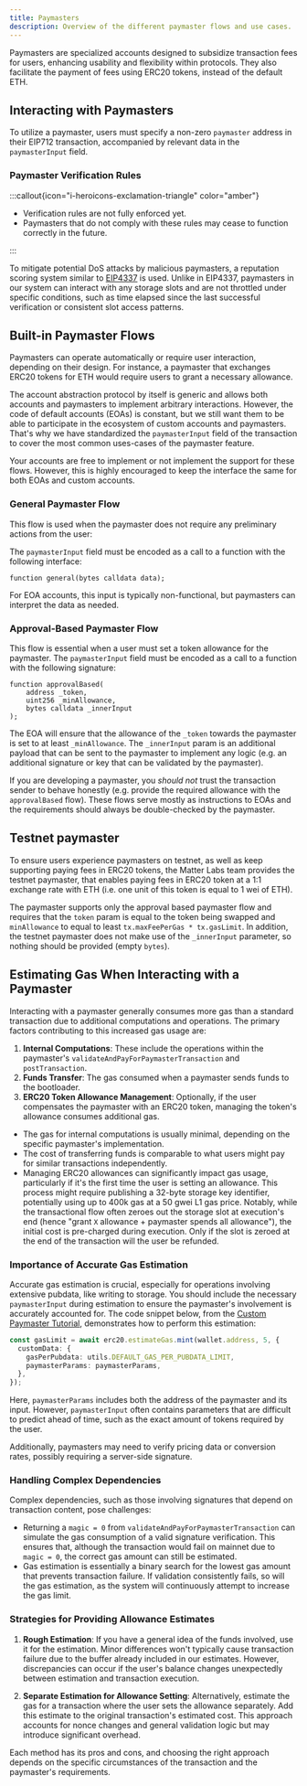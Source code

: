 ```yaml
---
title: Paymasters
description: Overview of the different paymaster flows and use cases.
---
```


Paymasters are specialized accounts designed to subsidize transaction fees for
users, enhancing usability and flexibility within protocols. They also facilitate
the payment of fees using ERC20 tokens, instead of the default ETH.

## Interacting with Paymasters

To utilize a paymaster, users must specify a non-zero `paymaster` address in their
EIP712 transaction, accompanied by relevant data in the `paymasterInput` field.

### Paymaster Verification Rules

:::callout{icon="i-heroicons-exclamation-triangle" color="amber"}

- Verification rules are not fully enforced yet.
- Paymasters that do not comply with these rules may cease to function correctly in the future.

:::

To mitigate potential DoS attacks by malicious paymasters, a reputation scoring system similar to
[EIP4337](https://eips.ethereum.org/EIPS/eip-4337#reputation-scoring-and-throttlingbanning-for-paymasters) is used. Unlike
in EIP4337, paymasters in our system can interact with any storage slots and are
not throttled under specific conditions, such as time elapsed since the last successful verification or consistent slot access patterns.

## Built-in Paymaster Flows

Paymasters can operate automatically or require user interaction, depending on
their design. For instance, a paymaster that exchanges ERC20 tokens for ETH would
require users to grant a necessary allowance.

The account abstraction protocol by itself is generic and allows both accounts and
paymasters to implement arbitrary interactions. However, the code of default
accounts (EOAs) is constant, but we still want them to be able to participate in
the ecosystem of custom accounts and paymasters. That's why we have standardized
the `paymasterInput` field of the transaction to cover the most common uses-cases of the paymaster feature.

Your accounts are free to implement or not implement the support for these flows.
However, this is highly encouraged to keep the interface the same for both EOAs and custom accounts.

### General Paymaster Flow

This flow is used when the paymaster does not require any preliminary actions from the user:

The `paymasterInput` field must be encoded as a call to a function with the following interface:

```solidity
function general(bytes calldata data);
```

For EOA accounts, this input is typically non-functional, but paymasters can interpret the data as needed.

### Approval-Based Paymaster Flow

This flow is essential when a user must set a token allowance for the paymaster.
The `paymasterInput` field must be encoded as a call to a function with the following signature:

```solidity
function approvalBased(
    address _token,
    uint256 _minAllowance,
    bytes calldata _innerInput
);
```

The EOA will ensure that the allowance of the `_token` towards the paymaster is set
to at least `_minAllowance`. The `_innerInput` param is an additional payload that
can be sent to the paymaster to implement any logic (e.g. an additional signature or key that can be validated by the paymaster).

If you are developing a paymaster, you _should not_ trust the transaction sender to
behave honestly (e.g. provide the required allowance with the `approvalBased`
flow). These flows serve mostly as instructions to EOAs and the requirements should always be double-checked by the paymaster.

## Testnet paymaster

To ensure users experience paymasters on testnet, as well as keep supporting paying
fees in ERC20 tokens, the Matter Labs team provides the testnet paymaster, that
enables paying fees in ERC20 token at a 1:1 exchange rate with ETH (i.e. one unit of this token is equal to 1 wei of ETH).

The paymaster supports only the approval based paymaster flow and requires
that the `token` param is equal to the token being
swapped and `minAllowance` to equal to least `tx.maxFeePerGas * tx.gasLimit`.
In addition, the testnet paymaster does not make use of the `_innerInput` parameter,
so nothing should be provided (empty `bytes`).

## Estimating Gas When Interacting with a Paymaster

Interacting with a paymaster generally consumes more gas than a standard
transaction due to additional computations and operations. The primary factors
contributing to this increased gas usage are:

1. **Internal Computations**: These include the operations within the paymaster's `validateAndPayForPaymasterTransaction` and `postTransaction`.
2. **Funds Transfer**: The gas consumed when a paymaster sends funds to the bootloader.
3. **ERC20 Token Allowance Management**: Optionally, if the user compensates the
paymaster with an ERC20 token, managing the token's allowance consumes additional gas.

- The gas for internal computations is usually minimal, depending on the specific paymaster's implementation.
- The cost of transferring funds is comparable to what users might pay for similar transactions independently.
- Managing ERC20 allowances can significantly impact gas usage, particularly if
it's the first time the user is setting an allowance. This process might require
publishing a 32-byte storage key identifier, potentially using up to 400k gas at a
50 gwei L1 gas price. Notably, while the transactional flow often zeroes out the
storage slot at execution's end (hence "grant `X` allowance + paymaster spends all
allowance"), the initial cost is pre-charged during execution. Only if the slot is zeroed at the end of the transaction will the user be refunded.

### Importance of Accurate Gas Estimation

Accurate gas estimation is crucial, especially for operations involving extensive
pubdata, like writing to storage. You should include the necessary `paymasterInput`
during estimation to ensure the paymaster's involvement is accurately accounted
for.
The code snippet below, from the [Custom Paymaster Tutorial](https://staging-code.zksync.io/tutorials/erc20-paymaster),
demonstrates how to perform this estimation:

```ts
const gasLimit = await erc20.estimateGas.mint(wallet.address, 5, {
  customData: {
    gasPerPubdata: utils.DEFAULT_GAS_PER_PUBDATA_LIMIT,
    paymasterParams: paymasterParams,
  },
});
```

Here, `paymasterParams` includes both the address of the paymaster and its input.
However, `paymasterInput` often contains parameters that are difficult to predict
ahead of time, such as the exact amount of tokens required by the user.

Additionally, paymasters may need to verify pricing data or conversion rates, possibly requiring a server-side signature.

### Handling Complex Dependencies

Complex dependencies, such as those involving signatures that depend on transaction content, pose challenges:

- Returning a `magic = 0` from `validateAndPayForPaymasterTransaction` can simulate
the gas consumption of a valid signature verification. This ensures that, although
the transaction would fail on mainnet due to `magic = 0`, the correct gas amount can still be estimated.
- Gas estimation is essentially a binary search for the lowest gas amount that
prevents transaction failure. If validation consistently fails, so will the gas
estimation, as the system will continuously attempt to increase the gas limit.

### Strategies for Providing Allowance Estimates

1. **Rough Estimation**: If you have a general idea of the funds involved, use it
for the estimation. Minor differences won't typically cause transaction failure due
to the buffer already included in our estimates. However, discrepancies can occur
if the user's balance changes unexpectedly between estimation and transaction execution.

2. **Separate Estimation for Allowance Setting**: Alternatively, estimate the gas
for a transaction where the user sets the allowance separately. Add this estimate
to the original transaction's estimated cost. This approach accounts for nonce
changes and general validation logic but may introduce significant overhead.

Each method has its pros and cons, and choosing the right approach depends on the specific circumstances of the transaction and the paymaster's requirements.
